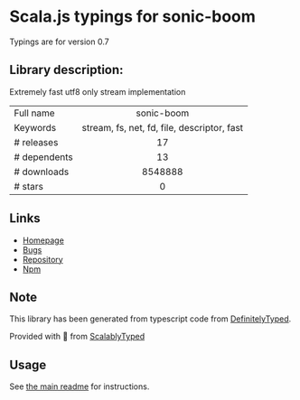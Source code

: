 
# Scala.js typings for sonic-boom

Typings are for version 0.7

## Library description:
Extremely fast utf8 only stream implementation

|                    |                 |
| ------------------ | :-------------: |
| Full name          | sonic-boom |
| Keywords           | stream, fs, net, fd, file, descriptor, fast |
| # releases         | 17 |
| # dependents       | 13 |
| # downloads        | 8548888 |
| # stars            | 0 |

## Links
- [Homepage](https://github.com/mcollina/sonic-boom#readme)
- [Bugs](https://github.com/mcollina/sonic-boom/issues)
- [Repository](https://github.com/mcollina/sonic-boom)
- [Npm](https://www.npmjs.com/package/sonic-boom)
    


## Note
This library has been generated from typescript code from [DefinitelyTyped](https://definitelytyped.org).

Provided with :purple_heart: from [ScalablyTyped](https://github.com/oyvindberg/ScalablyTyped)

## Usage
See [the main readme](../../readme.md) for instructions.


